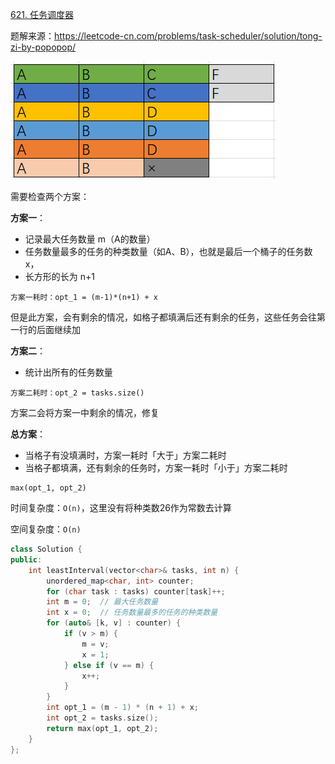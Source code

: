 [621. 任务调度器](https://leetcode-cn.com/problems/task-scheduler/)

题解来源：https://leetcode-cn.com/problems/task-scheduler/solution/tong-zi-by-popopop/

![621](../doc/621.png)

需要检查两个方案：

**方案一**：

- 记录最大任务数量 m（A的数量）
- 任务数量最多的任务的种类数量（如A、B），也就是最后一个桶子的任务数 x，
- 长方形的长为 n+1

```
方案一耗时：opt_1 = (m-1)*(n+1) + x
```

但是此方案，会有剩余的情况，如格子都填满后还有剩余的任务，这些任务会往第一行的后面继续加

**方案二**：

- 统计出所有的任务数量

```
方案二耗时：opt_2 = tasks.size()
```

方案二会将方案一中剩余的情况，修复

**总方案**：

- 当格子有没填满时，方案一耗时「大于」方案二耗时
- 当格子都填满，还有剩余的任务时，方案一耗时「小于」方案二耗时

```
max(opt_1, opt_2)
```

时间复杂度：`O(n)`，这里没有将种类数26作为常数去计算

空间复杂度：`O(n)`

```c++
class Solution {
public:
    int leastInterval(vector<char>& tasks, int n) {
        unordered_map<char, int> counter;
        for (char task : tasks) counter[task]++;
        int m = 0;  // 最大任务数量
        int x = 0;  // 任务数量最多的任务的种类数量
        for (auto& [k, v] : counter) {
            if (v > m) {
                m = v;
                x = 1;
            } else if (v == m) {
                x++;
            }
        }
        int opt_1 = (m - 1) * (n + 1) + x;
        int opt_2 = tasks.size();
        return max(opt_1, opt_2);
    }
};
```

